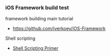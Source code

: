 ### iOS Framework build test

framework building main tutorial

 * https://github.com/jverkoey/iOS-Framework

Shell scripting 

 * [Shell Scripting Primer](https://developer.apple.com/library/mac/documentation/OpenSource/Conceptual/ShellScripting/Introduction/Introduction.html)

